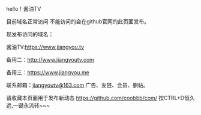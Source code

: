 hello！酱油TV

目前域名正常访问  不能访问的会在github官网的此页面发布。

现发布访问的域名：

酱油TV:https://www.jiangyou.tv 

备用二：http://www.jiangyoutv.com

备用三：https://www.jiangyou.me

联系邮箱：jiangyoutv@163.com 广告、友链、会员、删帖。

请收藏本页面用于发布新动态 https://github.com/coobbb/com/ 按CTRL+D恒久远,一键永流转~~~ 
                                                                                     
